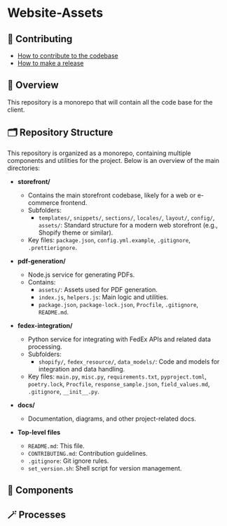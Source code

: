 # Website-Assets


<!--
This template is meant for a monorepo approach where all the work
for a client is stored here, even if it has multiple components
or multiple projects.
Document all the technical details relevant to this client within
the repo itself.
-->

## 👥 Contributing
- [How to contribute to the codebase](./CONTRIBUTING.md#-how-can-i-contribute-to-the-code-base)
- [How to make a release](./CONTRIBUTING.md#-how-do-i-prepare-a-release)

## :telescope: Overview
<!-- Give an overview of the client's main goal
the repo itself. --!>

<!-- If the repo has more than a theme, provide a context diagram:
![Context diagram](./docs/diagrams/context.png)
-->

This repository is a monorepo that will contain all the code base for
the client.

## 🗂️ Repository Structure

This repository is organized as a monorepo, containing multiple components and utilities for the project. Below is an overview of the main directories:

- **storefront/**
  - Contains the main storefront codebase, likely for a web or e-commerce frontend.
  - Subfolders:
    - `templates/`, `snippets/`, `sections/`, `locales/`, `layout/`, `config/`, `assets/`: Standard structure for a modern web storefront (e.g., Shopify theme or similar).
  - Key files: `package.json`, `config.yml.example`, `.gitignore`, `.prettierignore`.

- **pdf-generation/**
  - Node.js service for generating PDFs.
  - Contains:
    - `assets/`: Assets used for PDF generation.
    - `index.js`, `helpers.js`: Main logic and utilities.
    - `package.json`, `package-lock.json`, `Procfile`, `.gitignore`, `README.md`.

- **fedex-integration/**
  - Python service for integrating with FedEx APIs and related data processing.
  - Subfolders:
    - `shopify/`, `fedex_resource/`, `data_models/`: Code and models for integration and data handling.
  - Key files: `main.py`, `misc.py`, `requirements.txt`, `pyproject.toml`, `poetry.lock`, `Procfile`, `response_sample.json`, `field_values.md`, `.gitignore`, `__init__.py`.

- **docs/**
  - Documentation, diagrams, and other project-related docs.

- **Top-level files**
  - `README.md`: This file.
  - `CONTRIBUTING.md`: Contribution guidelines.
  - `.gitignore`: Git ignore rules.
  - `set_version.sh`: Shell script for version management.

<!-- If the repo has more than a theme, provide a container diagram:
## :house: Architecture

![Container diagram](./docs/diagrams/container.png)
-->

## :jigsaw: Components

<!--
A component can be a theme, a react app, a python app, etc ...
Link to the README.md files in each component's folder.
Example:

### Backend apps

* [Thingy Integration app](thingy-integration-app/README.md)
-->

## :magic_wand: Processes

<!--
Sequence diagrams are stored in /docs/diagrams and rendered
in this section
-->
